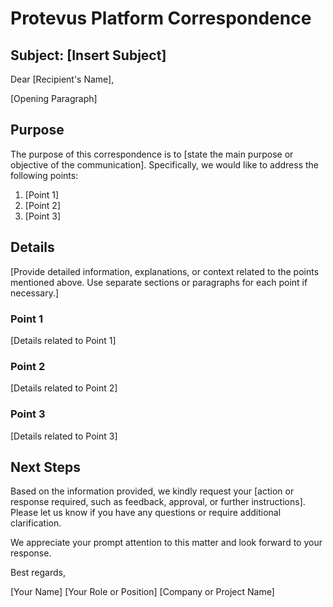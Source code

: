 # Protevus Platform Correspondence

## Subject: [Insert Subject]

Dear [Recipient's Name],

[Opening Paragraph]

## Purpose

The purpose of this correspondence is to [state the main purpose or objective of the communication]. Specifically, we would like to address the following points:

1. [Point 1]
2. [Point 2]
3. [Point 3]

## Details

[Provide detailed information, explanations, or context related to the points mentioned above. Use separate sections or paragraphs for each point if necessary.]

### Point 1

[Details related to Point 1]

### Point 2

[Details related to Point 2]

### Point 3

[Details related to Point 3]

## Next Steps

Based on the information provided, we kindly request your [action or response required, such as feedback, approval, or further instructions]. Please let us know if you have any questions or require additional clarification.

We appreciate your prompt attention to this matter and look forward to your response.

Best regards,

[Your Name]
[Your Role or Position]
[Company or Project Name]

